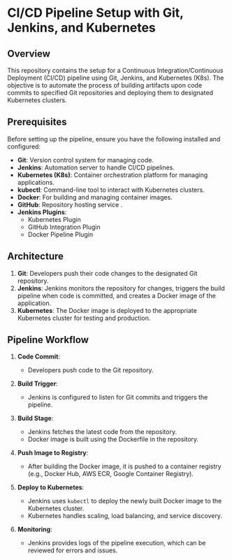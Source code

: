 # CI/CD Pipeline Setup with Git, Jenkins, and Kubernetes

## Overview

This repository contains the setup for a Continuous Integration/Continuous Deployment (CI/CD) pipeline using Git, Jenkins, and Kubernetes (K8s). The objective is to automate the process of building artifacts upon code commits to specified Git repositories and deploying them to designated Kubernetes clusters.

## Prerequisites

Before setting up the pipeline, ensure you have the following installed and configured:

- **Git**: Version control system for managing code.
- **Jenkins**: Automation server to handle CI/CD pipelines.
- **Kubernetes (K8s)**: Container orchestration platform for managing applications.
- **kubectl**: Command-line tool to interact with Kubernetes clusters.
- **Docker**: For building and managing container images.
- **GitHub**: Repository hosting service .
- **Jenkins Plugins**:
  - Kubernetes Plugin
  - GitHub Integration Plugin
  - Docker Pipeline Plugin

## Architecture

1. **Git**: Developers push their code changes to the designated Git repository.
2. **Jenkins**: Jenkins monitors the repository for changes, triggers the build pipeline when code is committed, and creates a Docker image of the application.
3. **Kubernetes**: The Docker image is deployed to the appropriate Kubernetes cluster for testing and production.

## Pipeline Workflow

1. **Code Commit**:
   - Developers push code to the Git repository.
   
2. **Build Trigger**:
   - Jenkins is configured to listen for Git commits and triggers the pipeline.
   
3. **Build Stage**:
   - Jenkins fetches the latest code from the repository.
   - Docker image is built using the Dockerfile in the repository.
   
4. **Push Image to Registry**:
   - After building the Docker image, it is pushed to a container registry (e.g., Docker Hub, AWS ECR, Google Container Registry).
   
5. **Deploy to Kubernetes**:
   - Jenkins uses `kubectl` to deploy the newly built Docker image to the Kubernetes cluster.
   - Kubernetes handles scaling, load balancing, and service discovery.

6. **Monitoring**:
   - Jenkins provides logs of the pipeline execution, which can be reviewed for errors and issues.
